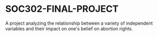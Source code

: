 # SOC302-FINAL-PROJECT
A project analyzing the relationship between a variety of independent variables and their impact on one's belief on abortion rights. 
